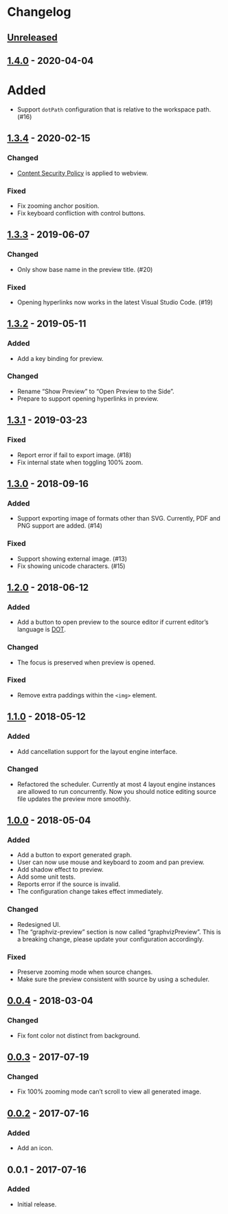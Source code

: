 # Changelog

## [Unreleased]

## [1.4.0] - 2020-04-04

# Added

- Support `dotPath` configuration that is relative to the workspace path. (#16)

## [1.3.4] - 2020-02-15

### Changed

- [Content Security Policy](https://en.wikipedia.org/wiki/Content_Security_Policy) is applied to webview.

### Fixed

- Fix zooming anchor position.
- Fix keyboard confliction with control buttons.

## [1.3.3] - 2019-06-07

### Changed

- Only show base name in the preview title. (#20)

### Fixed

- Opening hyperlinks now works in the latest Visual Studio Code. (#19)

## [1.3.2] - 2019-05-11

### Added

- Add a key binding for preview.

### Changed

- Rename “Show Preview” to “Open Preview to the Side”.
- Prepare to support opening hyperlinks in preview.

## [1.3.1] - 2019-03-23

### Fixed

- Report error if fail to export image. (#18)
- Fix internal state when toggling 100% zoom.

## [1.3.0] - 2018-09-16

### Added

- Support exporting image of formats other than SVG. Currently, PDF and PNG support are added. (#14)

### Fixed

- Support showing external image. (#13)
- Fix showing unicode characters. (#15)

## [1.2.0] - 2018-06-12

### Added

- Add a button to open preview to the source editor if current editor’s language is
  [DOT](https://en.wikipedia.org/wiki/DOT_(graph_description_language)).

### Changed

- The focus is preserved when preview is opened.

### Fixed

- Remove extra paddings within the `<img>` element.

## [1.1.0] - 2018-05-12

### Added

- Add cancellation support for the layout engine interface.

### Changed

- Refactored the scheduler. Currently at most 4 layout engine instances are allowed to run concurrently. Now you should
  notice editing source file updates the preview more smoothly.

## [1.0.0] - 2018-05-04

### Added

- Add a button to export generated graph.
- User can now use mouse and keyboard to zoom and pan preview.
- Add shadow effect to preview.
- Add some unit tests.
- Reports error if the source is invalid.
- The configuration change takes effect immediately.

### Changed

- Redesigned UI.
- The “graphviz-preview” section is now called “graphvizPreview”. This is a breaking change, please update your
  configuration accordingly.

### Fixed

- Preserve zooming mode when source changes.
- Make sure the preview consistent with source by using a scheduler.

## [0.0.4] - 2018-03-04

### Changed

- Fix font color not distinct from background.

## [0.0.3] - 2017-07-19

### Changed

- Fix 100% zooming mode can’t scroll to view all generated image.

## [0.0.2] - 2017-07-16

### Added

- Add an icon.

## 0.0.1 - 2017-07-16

### Added

- Initial release.

[Unreleased]: https://github.com/EFanZh/Graphviz-Preview/compare/v1.4.0...master
[1.4.0]: https://github.com/EFanZh/Graphviz-Preview/compare/v1.3.4...v1.4.0
[1.3.4]: https://github.com/EFanZh/Graphviz-Preview/compare/v1.3.3...v1.3.4
[1.3.3]: https://github.com/EFanZh/Graphviz-Preview/compare/v1.3.2...v1.3.3
[1.3.2]: https://github.com/EFanZh/Graphviz-Preview/compare/v1.3.1...v1.3.2
[1.3.1]: https://github.com/EFanZh/Graphviz-Preview/compare/v1.3.0...v1.3.1
[1.3.0]: https://github.com/EFanZh/Graphviz-Preview/compare/v1.2.0...v1.3.0
[1.2.0]: https://github.com/EFanZh/Graphviz-Preview/compare/v1.1.0...v1.2.0
[1.1.0]: https://github.com/EFanZh/Graphviz-Preview/compare/v1.0.0...v1.1.0
[1.0.0]: https://github.com/EFanZh/Graphviz-Preview/compare/v0.0.4...v1.0.0
[0.0.4]: https://github.com/EFanZh/Graphviz-Preview/compare/v0.0.3...v0.0.4
[0.0.3]: https://github.com/EFanZh/Graphviz-Preview/compare/v0.0.2...v0.0.3
[0.0.2]: https://github.com/EFanZh/Graphviz-Preview/compare/v0.0.1...v0.0.2
